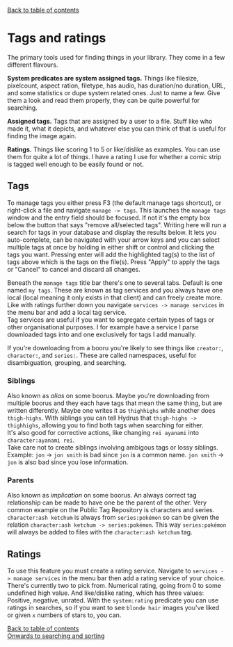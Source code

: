 [Back to table of contents](00_tableOfContents.md)
# Tags and ratings

The primary tools used for finding things in your library. They come in a few different flavours. 

**System predicates are system assigned tags.** Things like filesize, pixelcount, aspect ration, filetype, has audio, has duration/no duration, URL, and some statistics or dupe system related ones. Just to name a few. Give them a look and read them properly, they can be quite powerful for searching.

**Assigned tags.** Tags that are assigned by a user to a file. Stuff like who made it, what it depicts, and whatever else you can think of that is useful for finding the image again.

**Ratings.** Things like scoring 1 to 5 or like/dislike as examples. You can use them for quite a lot of things. I have a rating I use for whether a comic strip is tagged well enough to be easily found or not.

## Tags
To manage tags you either press F3 (the default manage tags shortcut), or right-click a file and navigate `manage -> tags`. This launches the `manage tags` window and the entry field should be focused. If not it's the empty box below the button that says "remove all/selected tags". Writing here will run a search for tags in your database and display the results below. It lets you auto-complete, can be navigated with your arrow keys and you can select multiple tags at once by holding in either shift or control and clicking the tags you want. Pressing enter will add the highlighted tag(s) to the list of tags above which is the tags on the file(s). Press "Apply" to apply the tags or "Cancel" to cancel and discard all changes.

Beneath the `manage tags` title bar there's one to several tabs. Default is one named `my tags`. These are known as tag services and you always have one local (local meaning it only exists in that client) and can freely create more. Like with ratings further down you navigate `services -> manage services` in the menu bar and add a local tag service.  
Tag services are useful if you want to segregate certain types of tags or other organisational purposes. I for example have a service I parse downloaded tags into and one exclusively for tags I add manually.

If you're downloading from a booru you're likely to see things like `creator:`, `character:`, and `series:`. These are called namespaces, useful for disambiguation, grouping, and searching.

### Siblings
Also known as *alias* on some boorus. Maybe you're downloading from multiple boorus and they each have tags that mean the same thing, but are written differently. Maybe one writes it as `thighhighs` while another does `thigh-highs`. With siblings you can tell Hydrus that `thigh-highs -> thighhighs`, allowing you to find both tags when searching for either.  
It's also good for corrective actions, like changing `rei ayanami` into `character:ayanami rei`.  
Take care not to create siblings involving ambigous tags or lossy siblings. Example: `jon` -> `jon smith` is bad since `jon` is a common name. `jon smith` -> `jon` is also bad since you lose information.

### Parents
Also known as *implication* on some boorus. An always correct tag relationship can be made to have one be the parent of the other. Very common example on the Public Tag Repository is characters and series. `character:ash ketchum` is always from `series:pokémon` so can be given the relation `character:ash ketchum -> series:pokémon`. This way `series:pokémon` will always be added to files with the `character:ash ketchum` tag.

## Ratings
To use this feature you must create a rating service. Navigate to `services -> manage services` in the menu bar then add a rating service of your choice. There's currently two to pick from. Numerical rating, going from 0 to some undefined high value. And like/dislike rating, which has three values: Positive, negative, unrated. With the `system:rating` predicate you can use ratings in searches, so if you want to see `blonde hair` images you've liked or given `x` numbers of stars to, you can.

[Back to table of contents](00_tableOfContents.md)  
[Onwards to searching and sorting](05_searchingAndSorting.md)